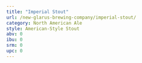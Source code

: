 ```yaml
---
title: "Imperial Stout"
url: /new-glarus-brewing-company/imperial-stout/
category: North American Ale
style: American-Style Stout
abv: 0
ibu: 0
srm: 0
upc: 0
---
```


